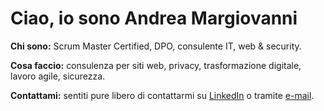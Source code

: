   <div class="container info1">
    <h1>Ciao, io sono <strong>Andrea Margiovanni</strong></h1>
  <p><strong>Chi sono:</strong> Scrum Master Certified, DPO, consulente IT, web & security.</p>
  <p><strong>Cosa faccio:</strong> consulenza per siti web, privacy, trasformazione digitale, lavoro agile, sicurezza.</p>
  <p class="lead"><strong>Contattami:</strong> sentiti pure libero di contattarmi su <a href="https://www.linkedin.com/in/andreamargiovanni/">LinkedIn</a> o tramite <a href="mailto:andrea@margiovanni.com">e-mail</a>.</p>
  </div>
